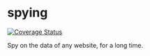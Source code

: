 # spying

[![Coverage Status](https://coveralls.io/repos/github/Jannchie/spying.js/badge.svg?branch=master)](https://coveralls.io/github/Jannchie/spying.js?branch=master)

Spy on the data of any website, for a long time.
